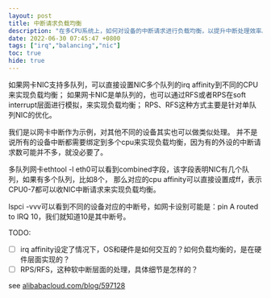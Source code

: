 ```yaml
---
layout: post
title: 中断请求负载均衡
description: "在多CPU系统上，如何对设备的中断请求进行负载均衡，以提升中断处理效率。本文以多队列、单队列网卡为例介绍了中断的负载均衡方法。"
date: 2022-06-30 07:45:47 +0800
tags: ["irq","balancing","nic"]
toc: true
hide: true
---
```


如果网卡NIC支持多队列，可以直接设置NIC多个队列的irq affinity到不同的CPU来实现负载均衡；
如果网卡NIC是单队列的，也可以通过RFS或者RPS在soft interrupt层面进行模拟，来实现负载均衡；
RPS、RFS这种方式主要是针对单队列NIC的优化。

我们是以网卡中断作为示例，对其他不同的设备其实也可以做类似处理。
并不是说所有的设备中断都需要绑定到多个cpu来实现负载均衡，因为有的外设的中断请求数可能并不多，就没必要了。

多队列网卡ethtool -l eth0可以看到combined字段，该字段表明NIC有几个队列，如果有多个队列，比如8个，
那么对应的cpu affinity可以直接设置成ff，表示CPU0-7都可以收NIC中断请求来实现负载均衡。

lspci -vvv可以看到不同的设备对应的中断号，如网卡设别可能是：pin A routed to IRQ 10，我们就知道10是其中断号。

TODO:

- [ ] irq affinity设定了情况下，OS和硬件是如何交互的？如何负载均衡的，是在硬件层面实现的？
- [ ] RPS/RFS，这种软中断层面的处理，具体细节是怎样的？

see [alibabacloud.com/blog/597128][1]

[1]: https://www.alibabacloud.com/blog/597128